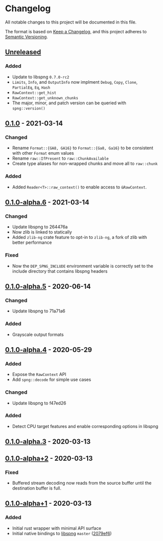 # Changelog
All notable changes to this project will be documented in this file.

The format is based on [Keep a Changelog](https://keepachangelog.com/en/1.0.0/), and this project adheres to [Semantic Versioning](https://semver.org/spec/v2.0.0.html).

## [Unreleased]
### Added
- Update to libspng `0.7.0-rc2`
- `Limits`, `Info`, and `OutputInfo` now implment `Debug`, `Copy`, `Clone`, `PartialEq`, `Eq`, `Hash`
- `RawContext::get_hist`
- `RawContext::get_unknown_chunks`
- The major, minor, and patch version can be queried with `spng::version()`

## [0.1.0] - 2021-03-14
### Changed
- Rename `Format::{GA8, GA16}` to `Format::{Ga8, Ga16}` to be consistent with other `Format` enum values
- Rename `raw::IfPresent` to `raw::ChunkAvailable`
- Create type aliases for non-wrapped chunks and move all to `raw::chunk`
### Added
- Added `Reader<T>::raw_context()` to enable access to `&RawContext`.

## [0.1.0-alpha.6] - 2021-03-14
### Changed
- Update libspng to 264476a
- Now zlib is linked to statically
- Added `zlib-ng` crate feature to opt-in to `zlib-ng`, a fork of zlib with better performance

### Fixed
- Now the `DEP_SPNG_INCLUDE` environment variable is correctly set to the include directory that contains libspng headers

## [0.1.0-alpha.5] - 2020-06-14
### Changed
- Update libspng to 71a71a6
### Added
- Grayscale output formats

## [0.1.0-alpha.4] - 2020-05-29
### Added
- Expose the `RawContext` API
- Add `spng::decode` for simple use cases
### Changed
- Update libspng to f47ed26
### Added
- Detect CPU target features and enable corresponding options in libspng

## [0.1.0-alpha.3] - 2020-03-13

## [0.1.0-alpha+2] - 2020-03-13
### Fixed
- Buffered stream decoding now reads from the source buffer until the
  destination buffer is full.

## [0.1.0-alpha+1] - 2020-03-13
### Added
- Initial rust wrapper with minimal API surface
- Initial native bindings to [libspng] `master` ([2079ef6])

[Unreleased]: https://github.com/aloucks/spng-rs/compare/v0.1.0...HEAD
[0.1.0]: https://github.com/aloucks/spng-rs/releases/tag/v0.1.0
[0.1.0-alpha.6]: https://github.com/aloucks/spng-rs/releases/tag/v0.1.0-alpha.6
[0.1.0-alpha.5]: https://github.com/aloucks/spng-rs/releases/tag/v0.1.0-alpha.5
[0.1.0-alpha.4]: https://github.com/aloucks/spng-rs/releases/tag/v0.1.0-alpha.4
[0.1.0-alpha.3]: https://github.com/aloucks/spng-rs/releases/tag/v0.1.0-alpha.3
[0.1.0-alpha+2]: https://github.com/aloucks/spng-rs/releases/tag/v0.1.0-alpha+2
[0.1.0-alpha+1]: https://github.com/aloucks/spng-rs/releases/tag/v0.1.0-alpha+1

[libspng]: https://libspng.org
[2079ef6]: https://github.com/randy408/libspng/tree/2079ef6f223feea2570b537c047c9140a5b72551